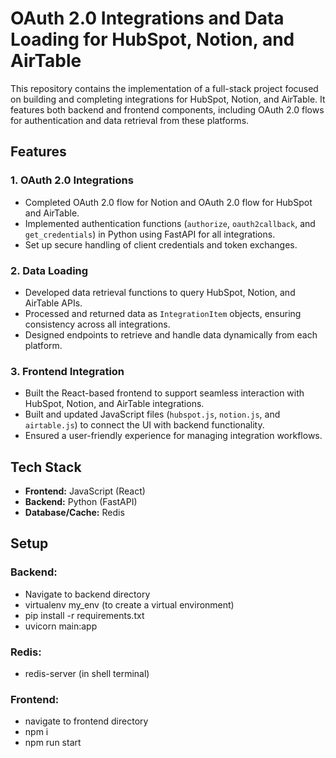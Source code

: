 # OAuth 2.0 Integrations and Data Loading for HubSpot, Notion, and AirTable

This repository contains the implementation of a full-stack project focused on building and completing integrations for HubSpot, Notion, and AirTable. It features both backend and frontend components, including OAuth 2.0 flows for authentication and data retrieval from these platforms.  

## Features

### 1. OAuth 2.0 Integrations  
- Completed OAuth 2.0 flow for Notion and OAuth 2.0 flow for HubSpot and AirTable.  
- Implemented authentication functions (`authorize`, `oauth2callback`, and `get_credentials`) in Python using FastAPI for all integrations.  
- Set up secure handling of client credentials and token exchanges.  

### 2. Data Loading  
- Developed data retrieval functions to query HubSpot, Notion, and AirTable APIs.  
- Processed and returned data as `IntegrationItem` objects, ensuring consistency across all integrations.  
- Designed endpoints to retrieve and handle data dynamically from each platform.  

### 3. Frontend Integration  
- Built the React-based frontend to support seamless interaction with HubSpot, Notion, and AirTable integrations.  
- Built and updated JavaScript files (`hubspot.js`, `notion.js`, and `airtable.js`) to connect the UI with backend functionality.  
- Ensured a user-friendly experience for managing integration workflows.  

## Tech Stack  
- **Frontend:** JavaScript (React)  
- **Backend:** Python (FastAPI)  
- **Database/Cache:** Redis  

## Setup

### Backend:
- Navigate to backend directory
- virtualenv my_env (to create a virtual environment)
- pip install -r requirements.txt
- uvicorn main:app

### Redis:
- redis-server (in shell terminal)

### Frontend:
- navigate to frontend directory
- npm i
- npm run start
